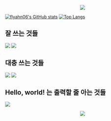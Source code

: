 <p align=center>
  <img src="https://capsule-render.vercel.app/api?type=wave&color=eef3f9&height=200&section=header&text=flyahn06&fontSize=70&animation=fadeIn&fontColor=000000"/>
</p>

[![flyahn06's GitHub stats](https://github-readme-stats.vercel.app/api?username=flyahn06&show_icons=true&include_all_commits=true&count_private=true)](https://github.com/anuraghazra/github-readme-stats)
[![Top Langs](https://github-readme-stats.vercel.app/api/top-langs/?username=flyahn06)](https://github.com/metleeha)


## 잘 쓰는 것들
<img src="https://img.shields.io/badge/Python-FCD21C?style=flat-square&logo=Python&logoColor=white"/></a>
<img src="https://img.shields.io/badge/MySql-000000?style=flat-square&logo=MySql&logoColor=white"/></a></h3>
## 대충 쓰는 것들
<img src="https://img.shields.io/badge/Java-bb0900?style=flat-square&logo=Java&logoColor=white"/></a></h3>
<img src="https://img.shields.io/badge/C-00599C?style=flat-square&logo=C&logoColor=white"/></a></h3>
## Hello, world! 는 출력할 줄 아는 것들
<img src="https://img.shields.io/badge/go-%2300ADD8.svg?&style=flat-square&logo=go&logoColor=white"/>

<p align=center>
    <img src="https://capsule-render.vercel.app/api?type=wave&color=C3E5AE&height=200&section=footer&fontSize=70&animation=fadeIn&fontColor=000000"/>
</p>
